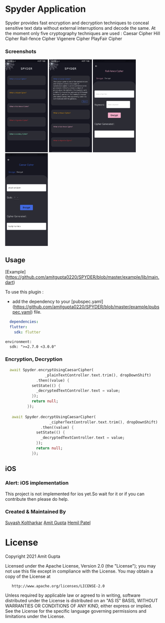 # Spyder Application

Spyder provides fast encryption and decryption techniques to conceal sensitive text data without external interruptions and decode the same.
At the moment only five cryptography techniques are used :
Caesar Cipher
Hill Cipher
Rail-fence Cipher
Vigenere Cipher
PlayFair Cipher

### Screenshots

<img src="screenshots/ss3.jpeg" height="300em" /> <img src="screenshots/ss2.jpeg" height="300em" /> <img src="screenshots/ss1.jpeg" height="300em" /> <img src="screenshots/ss4.jpeg" height="300em" />

## Usage

[Example] (https://github.com/amitgupta0220/SPYDER/blob/master/example/lib/main.dart)

To use this plugin :

* add the dependency to your [pubspec.yaml] (https://github.com/amitgupta0220/SPYDER/blob/master/example/pubspec.yaml) file.

```yaml
  dependencies:
  flutter:
    sdk: flutter
```

```
environment:
  sdk: ">=2.7.0 <3.0.0"
```
### Encryption, Decryption

```dart
  await Spyder.encryptUsingCaesarCipher(
                  _plainTextController.text.trim(), dropDownShift)
              .then((value) {
            setState(() {
              _decryptedTextController.text = value;
            });
            return null;
          });
          
   await Spyder.decryptUsingCaesarCipher(
                    _cipherTextController.text.trim(), dropDownShift)
                .then((value) {
              setState(() {
                _decryptedTextController.text = value;
              });
              return null;
            });
```

## iOS

### Alert: iOS implementation

This project is not implemented for ios yet.So wait for it or if you can contribute then please do help.

### Created & Maintained By

[Suyash Koltharkar](https://github.com/suyashhh)
[Amit Gupta](https://github.com/amitgupta0220)
[Hemil Patel](https://github.com/hemil-17)
    
# License

Copyright 2021 Amit Gupta

   Licensed under the Apache License, Version 2.0 (the "License");
   you may not use this file except in compliance with the License.
   You may obtain a copy of the License at

       http://www.apache.org/licenses/LICENSE-2.0

   Unless required by applicable law or agreed to in writing, software
   distributed under the License is distributed on an "AS IS" BASIS,
   WITHOUT WARRANTIES OR CONDITIONS OF ANY KIND, either express or implied.
   See the License for the specific language governing permissions and
   limitations under the License.



